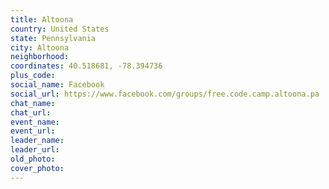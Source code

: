 ```yaml
---
title: Altoona
country: United States
state: Pennsylvania
city: Altoona
neighborhood: 
coordinates: 40.518681, -78.394736
plus_code:
social_name: Facebook
social_url: https://www.facebook.com/groups/free.code.camp.altoona.pa
chat_name:
chat_url:
event_name:
event_url:
leader_name:
leader_url:
old_photo: 
cover_photo:
---
```

